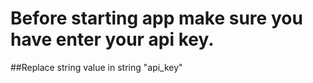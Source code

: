 # Before starting app make sure you have enter your api key.

##Replace string value in string "api_key"